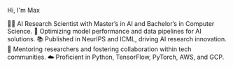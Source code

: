 Hi, I'm Max 

👨‍💻 AI Research Scientist with Master’s in AI and Bachelor’s in Computer Science.
🚀 Optimizing model performance and data pipelines for AI solutions.
📚 Published in NeurIPS and ICML, driving AI research innovation.
🤝 Mentoring researchers and fostering collaboration within tech communities.
☁️ Proficient in Python, TensorFlow, PyTorch, AWS, and GCP.
